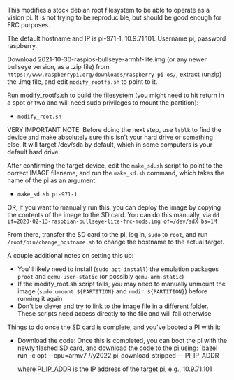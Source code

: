 This modifies a stock debian root filesystem to be able to operate as a vision
pi.  It is not trying to be reproducible, but should be good enough for FRC
purposes.

The default hostname and IP is pi-971-1, 10.9.71.101.
  Username pi, password raspberry.

Download 2021-10-30-raspios-bullseye-armhf-lite.img (or any newer
bullseye version, as a .zip file) from
`https://www.raspberrypi.org/downloads/raspberry-pi-os/`, extract
(unzip) the .img file, and edit `modify_rootfs.sh` to point to it.

Run modify_rootfs.sh to build the filesystem (you might need to hit
return in a spot or two and will need sudo privileges to mount the
partition):
  * `modify_root.sh`

VERY IMPORTANT NOTE: Before doing the next step, use `lsblk` to find
the device and make absolutely sure this isn't your hard drive or
something else.  It will target /dev/sda by default, which in some
computers is your default hard drive.

After confirming the target device, edit the `make_sd.sh` script to point to the correct IMAGE filename, and run the `make_sd.sh` command,
which takes the name of the pi as an argument:
  * `make_sd.sh pi-971-1`

OR, if you want to manually run this, you can deploy the image by
copying the contents of the image to the SD card.  You can do this
manually, via
  `dd if=2020-02-13-raspbian-bullseye-lite-frc-mods.img of=/dev/sdX bs=1M`

From there, transfer the SD card to the pi, log in, `sudo` to `root`,
and run `/root/bin/change_hostname.sh` to change the hostname to the
actual target.


A couple additional notes on setting this up:
   * You'll likely need to install (`sudo apt install`) the emulation packages `proot` and `qemu-user-static` (or possibly `qemu-arm-static`)
   * If the modify_root.sh script fails, you may need to manually unmount the image (`sudo umount ${PARTITION}` and `rmdir ${PARTITION}`) before running it again
   * Don't be clever and try to link to the image file in a different folder.  These scripts need access directly to the file and will fail otherwise


Things to do once the SD card is complete, and you've booted a PI with it:

  * Download the code:
    Once this is completed, you can boot the pi with the newly flashed SD
    card, and download the code to the pi using:
      `bazel run -c opt --cpu=armv7 //y2022:pi_download_stripped -- PI_IP_ADDR

    where PI_IP_ADDR is the IP address of the target pi, e.g., 10.9.71.101
